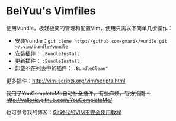 # BeiYuu's Vimfiles

使用Vundle，极轻极简的管理和配置Vim，使用只需以下简单几步操作：

- 安装Vundle：`git clone http://github.com/gmarik/vundle.git ~/.vim/bundle/vundle`
- 安装插件： `:BundleInstall`
- 更新插件： `:BundleInstall!`
- 卸载不在列表中的插件： `:BundleClean"`

更多插件：http://vim-scripts.org/vim/scripts.html

<del>我用了YouCompleteMe自动补全插件，有些麻烦，官方指南：http://valloric.github.com/YouCompleteMe/</del>

也可参考我的博客：[Git时代的VIM不完全使用教程](http://beiyuu.com/git-vim-tutorial/ "Git时代的VIM不完全使用教程")
